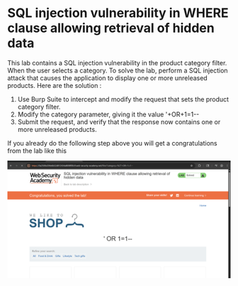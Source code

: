 # SQL injection vulnerability in WHERE clause allowing retrieval of hidden data

This lab contains a SQL injection vulnerability in the product category filter. When the user selects a category. To solve the lab, perform a SQL injection attack that causes the application to display one or more unreleased products. Here are the solution :

1. Use Burp Suite to intercept and modify the request that sets the product category filter.
2. Modify the category parameter, giving it the value '+OR+1=1--
3. Submit the request, and verify that the response now contains one or more unreleased products.

If you already do the following step above you will get a congratulations from the lab like this

![alt text](<img/Screenshot 2025-09-10 110156.png>)